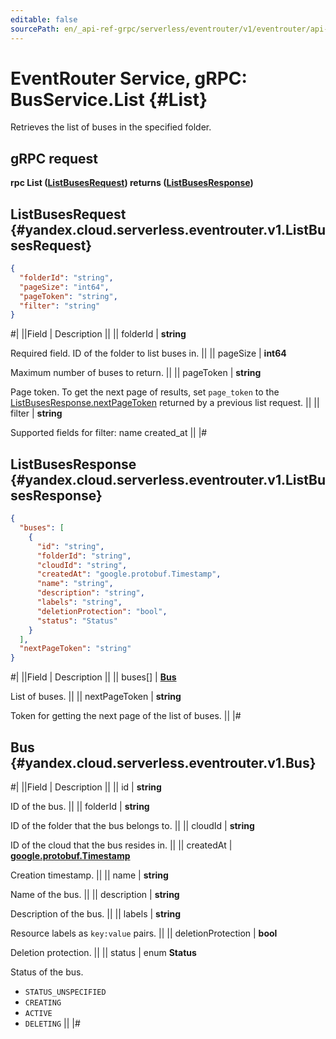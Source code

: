 ```yaml
---
editable: false
sourcePath: en/_api-ref-grpc/serverless/eventrouter/v1/eventrouter/api-ref/grpc/Bus/list.md
---
```


# EventRouter Service, gRPC: BusService.List {#List}

Retrieves the list of buses in the specified folder.

## gRPC request

**rpc List ([ListBusesRequest](#yandex.cloud.serverless.eventrouter.v1.ListBusesRequest)) returns ([ListBusesResponse](#yandex.cloud.serverless.eventrouter.v1.ListBusesResponse))**

## ListBusesRequest {#yandex.cloud.serverless.eventrouter.v1.ListBusesRequest}

```json
{
  "folderId": "string",
  "pageSize": "int64",
  "pageToken": "string",
  "filter": "string"
}
```

#|
||Field | Description ||
|| folderId | **string**

Required field. ID of the folder to list buses in. ||
|| pageSize | **int64**

Maximum number of buses to return. ||
|| pageToken | **string**

Page token. To get the next page of results, set `page_token` to the
[ListBusesResponse.nextPageToken](#yandex.cloud.serverless.eventrouter.v1.ListBusesResponse) returned by a previous list request. ||
|| filter | **string**

Supported fields for filter:
name
created_at ||
|#

## ListBusesResponse {#yandex.cloud.serverless.eventrouter.v1.ListBusesResponse}

```json
{
  "buses": [
    {
      "id": "string",
      "folderId": "string",
      "cloudId": "string",
      "createdAt": "google.protobuf.Timestamp",
      "name": "string",
      "description": "string",
      "labels": "string",
      "deletionProtection": "bool",
      "status": "Status"
    }
  ],
  "nextPageToken": "string"
}
```

#|
||Field | Description ||
|| buses[] | **[Bus](#yandex.cloud.serverless.eventrouter.v1.Bus)**

List of buses. ||
|| nextPageToken | **string**

Token for getting the next page of the list of buses. ||
|#

## Bus {#yandex.cloud.serverless.eventrouter.v1.Bus}

#|
||Field | Description ||
|| id | **string**

ID of the bus. ||
|| folderId | **string**

ID of the folder that the bus belongs to. ||
|| cloudId | **string**

ID of the cloud that the bus resides in. ||
|| createdAt | **[google.protobuf.Timestamp](https://developers.google.com/protocol-buffers/docs/reference/google.protobuf#timestamp)**

Creation timestamp. ||
|| name | **string**

Name of the bus. ||
|| description | **string**

Description of the bus. ||
|| labels | **string**

Resource labels as `key:value` pairs. ||
|| deletionProtection | **bool**

Deletion protection. ||
|| status | enum **Status**

Status of the bus.

- `STATUS_UNSPECIFIED`
- `CREATING`
- `ACTIVE`
- `DELETING` ||
|#